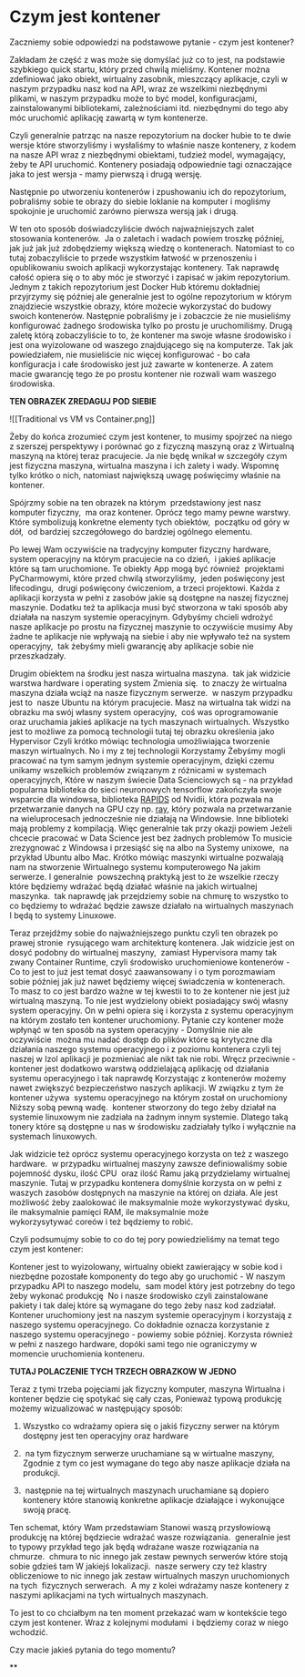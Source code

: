 # Czym jest kontener

Zaczniemy sobie odpowiedzi na podstawowe pytanie - czym jest kontener?

Zakładam że część z was może się domyślać już co to jest, na podstawie szybkiego quick startu, który przed chwilą mieliśmy. Kontener można zdefiniować jako obiekt, wirtualny zasobnik, mieszczący aplikacje, czyli w naszym przypadku nasz kod na API, wraz ze wszelkimi niezbędnymi plikami, w naszym przypadku może to być model, konfiguracjami, zainstalowanymi bibliotekami, zależnościami itd. niezbędnymi do tego aby móc uruchomić aplikację zawartą w tym kontenerze.

Czyli generalnie patrząc na nasze repozytorium na docker hubie to te dwie wersje które stworzyliśmy i wysłaliśmy to właśnie nasze kontenery, z kodem na nasze API wraz z niezbędnymi obiektami, tudzież model, wymagający, żeby te API uruchomić. Kontenery posiadają odpowiednie tagi oznaczające jaka to jest wersja - mamy pierwszą i drugą wersję. 

Następnie po utworzeniu kontenerów i zpushowaniu ich do repozytorium, pobraliśmy sobie te obrazy do siebie loklanie na komputer i mogliśmy spokojnie je uruchomić zarówno pierwsza wersją jak i drugą.

W ten oto sposób doświadczyliście dwóch najważniejszych zalet stosowania kontenerów.  Ja o zaletach i wadach powiem troszkę później, jak już jak już zdobędziemy większą wiedzę o kontenerach. Natomiast to co tutaj zobaczyliście to przede wszystkim łatwość w przenoszeniu i opublikowaniu swoich aplikacji wykorzystając kontenery. Tak naprawdę całość opiera się o to aby móc je stworzyć i zapisać w jakim repozytorium.  Jednym z takich repozytorium jest Docker Hub któremu dokładniej przyjrzymy się później ale generalnie jest to ogólne repozytorium w którym znajdziecie wszystkie obrazy, które możecie wykorzystać do budowy swoich kontenerów. Następnie pobraliśmy je i zobaczcie że nie musieliśmy konfigurować żadnego środowiska tylko po prostu je uruchomiliśmy. Drugą zaletę którą zobaczyliście to to, że kontener ma swoje własne środowisko i jest ona wyizolowane od waszego znajdującego się na komputerze. Tak jak powiedziałem, nie musieliście nic więcej konfigurować - bo cała konfiguracja i całe środowisko jest już zawarte w kontenerze. A zatem macie gwarancję tego że po prostu kontener nie rozwali wam waszego środowiska. 
  
**TEN OBRAZEK ZREDAGUJ POD SIEBIE**

![[Traditional vs VM vs Container.png]]  

Żeby do końca zrozumieć czym jest kontener, to musimy spojrzeć na niego z szerszej perspektywy i porównać go z fizyczną maszyną oraz z Wirtualną maszyną na której teraz pracujecie. Ja nie będę wnikał w szczegóły czym jest fizyczna maszyna, wirtualna maszyna i ich zalety i wady. Wspomnę tylko krótko o nich, natomiast największą uwagę poświęcimy właśnie na kontener.

Spójrzmy sobie na ten obrazek na którym  przedstawiony jest nasz komputer fizyczny,  ma oraz kontener. Oprócz tego mamy pewne warstwy. Które symbolizują konkretne elementy tych obiektów,  początku od góry w dół,  od bardziej szczegółowego do bardziej ogólnego elementu.

  

Po lewej Wam oczywiście na tradycyjny komputer fizyczny hardware,  system operacyjny na którym pracujecie na co dzień,  i jakieś aplikacje które są tam uruchomione. Te obiekty App mogą być również  projektami PyCharmowymi, które przed chwilą stworzyliśmy,  jeden poświęcony jest lifecodingu,  drugi poświęcony ćwiczeniom, a trzeci projektowi. Każda z aplikacji korzysta w pełni z zasobów jakie są dostępne na naszej fizycznej maszynie. Dodatku też ta aplikacja musi być stworzona w taki sposób aby działała na naszym systemie operacyjnym. Gdybyśmy chcieli wdrożyć nasze aplikacje po prostu na fizycznej maszynie to oczywiście musimy Aby żadne te aplikacje nie wpływają na siebie i aby nie wpływało też na system operacyjny,  tak żebyśmy mieli gwarancję aby aplikacje sobie nie przeszkadzały. 

  

Drugim obiektem na środku jest nasza wirtualna maszyna.  tak jak widzicie warstwa hardware i operating system Zmienia się.  to znaczy że wirtualna maszyna działa wciąż na nasze fizycznym serwerze.  w naszym przypadku jest to  nasze Ubuntu na którym pracujecie. Masz na wirtualna tak widzi na obrazku ma swój własny system operacyjny,  coś was oprogramowanie  oraz uruchamia jakieś aplikacje na tych maszynach wirtualnych. Wszystko jest to możliwe za pomocą technologii tutaj tej obrazku określenia jako Hypervisor Czyli krótko mówiąc technologia umożliwiająca tworzenie maszyn wirtualnych. No i my z tej technologii Korzystamy Żebyśmy mogli pracować na tym samym jednym systemie operacyjnym, dzięki czemu unikamy wszelkich problemów związanym z różnicami w systemach operacyjnych, Które w naszym świecie Data Scienciowych są - na przykład popularna biblioteka do sieci neuronowych tensorflow zakończyła swoje wsparcie dla windowsa, biblioteka [RAPIDS](https://rapids.ai/) od Nvidii, która pozwala na przetwarzanie danych na GPU czy np. [ray]([https://www.ray.io/](https://www.ray.io/)), który pozwala na przetwarzanie na wieluprocesach jednocześnie nie działają na Windowsie. Inne biblioteki mają problemy z kompilacją. Więc generalnie tak przy okazji powiem Jeżeli chcecie pracować w Data Science jest bez żadnych problemów To musicie zrezygnować z Windowsa i przesiąść się na albo na Systemy unixowe,  na przykład Ubuntu albo Mac. Krótko mówiąc maszynki wirtualne pozwalają nam na stworzenie Wirtualnego systemu komputerowego Na jakim serwerze. I generalnie  powszechną praktyką jest to że wszelkie rzeczy które będziemy wdrażać będą działać właśnie na jakich wirtualnej maszynka.  tak naprawdę jak przejdziemy sobie na chmurę to wszystko to co będziemy to wdrażać będzie zawsze działało na wirtualnych maszynach I będą to systemy Linuxowe.

  

Teraz przejdźmy sobie do najważniejszego punktu czyli ten obrazek po prawej stronie  rysującego wam architekturę kontenera. Jak widzicie jest on dosyć podobny do wirtualnej maszyny,  zamiast Hypervisora mamy tak zwany Container Runtime, czyli środowisko uruchomieniowe kontenerów - Co to jest to już jest temat dosyć zaawansowany i o tym porozmawiam sobie później jak już nawet będziemy więcej świadczenia w kontenerach. To masz to co jest bardzo ważne w tej kwestii to to że kontener nie jest już wirtualną maszyną. To nie jest wydzielony obiekt posiadający swój własny system operacyjny. On w pełni opiera się i korzysta z systemu operacyjnym na którym zostało ten kontener uruchomiony. Pytanie czy kontener może wpłynąć w ten sposób na system operacyjny - Domyślnie nie ale oczywiście  można mu nadać dostęp do plików które są krytyczne dla działania naszego systemu operacyjnego i z poziomu kontenera czyli tej naszej w Izol aplikacji je pozmieniać ale nikt tak nie robi. Wręcz przeciwnie - kontener jest dodatkowo warstwą oddzielającą aplikację od działania systemu operacyjnego i tak naprawdę Korzystając z kontenerów możemy nawet zwiększyć bezpieczeństwo naszych aplikacji. W związku z tym że kontener używa  systemu operacyjnego na którym został on uruchomiony Niższy sobą pewną wadę.  kontener stworzony do tego żeby działał na systemie linuxowym nie zadziała na żadnym innym systemie. Dlatego taką tonery które są dostępne u nas w środowisku zadziałały tylko i wyłącznie na systemach linuxowych.

  

Jak widzicie też oprócz systemu operacyjnego korzysta on też z waszego hardware.  w przypadku wirtualnej maszyny zawsze definiowaliśmy sobie pojemność dysku, ilość CPU  oraz ilość Ramu jaką przydzielamy wirtualnej maszynie. Tutaj w przypadku kontenera domyślnie korzysta on w pełni z waszych zasobów dostępnych na maszynie na której on działa. Ale jest możliwość żeby zaalokować ile maksymalnie może wykorzystywać dysku, ile maksymalnie pamięci RAM, ile maksymalnie może wykorzysytywać coreów i też będziemy to robić. 

  

Czyli podsumujmy sobie to co do tej pory powiedzieliśmy na temat tego czym jest kontener: 

Kontener jest to wyizolowany, wirtualny obiekt zawierający w sobie kod i niezbędne pozostałe komponenty do tego aby go uruchomić - W naszym przypadku API to naszego modelu,  sam model który jest potrzebny do tego żeby wykonać produkcję  No i nasze środowisko czyli zainstalowane pakiety i tak dalej które są wymagane do tego żeby nasz kod zadziałał. Kontener uruchomiony jest na naszym systemie operacyjnym i korzystają z naszego systemu operacyjnego. Co dokładnie oznacza korzystanie z naszego systemu operacyjnego - powiemy sobie później. Korzysta również w pełni z naszego hardware, dopóki sami tego nie ograniczymy w momencie uruchomienia konteneru. 

  

**TUTAJ POLACZENIE TYCH TRZECH OBRAZKOW W JEDNO**

  

Teraz z tymi trzeba pojęciami jak fizyczny komputer, maszyna Wirtualna i kontener będzie cię spotykać się cały czas, Ponieważ typową produkcję możemy wizualizować w następujący sposób:

  

1. Wszystko co wdrażamy opiera się o jakiś fizyczny serwer na którym dostępny jest ten operacyjny oraz hardware
    
2.  na tym fizycznym serwerze uruchamiane są w wirtualne maszyny,  Zgodnie z tym co jest wymagane do tego aby nasze aplikacje działa na produkcji.
    
3.  następnie na tej wirtualnych maszynach uruchamiane są dopiero kontenery które stanowią konkretne aplikacje działające i wykonujące swoją pracę.
    

  

Ten schemat, który Wam przedstawiam Stanowi waszą przysłowiową produkcję na której będziecie wdrażać wasze rozwiązania.  generalnie jest to typowy przykład tego jak będą wdrażane wasze rozwiązania na chmurze.  chmura to nic innego jak zestaw pewnych serwerów które stoją sobie gdzieś tam W jakiejś lokalizacji.  nasze serwery czy też klastry obliczeniowe to nic innego jak zestaw wirtualnych maszyn uruchomionych na tych  fizycznych serwerach.  A my z kolei wdrażamy nasze kontenery z naszymi aplikacjami na tych wirtualnych maszynach. 

  

To jest to co chciałbym na ten moment przekazać wam w kontekście tego czym jest kontener. Wraz z kolejnymi modułami  i będziemy coraz w niego wchodzić. 

  

Czy macie jakieś pytania do tego momentu?

**




